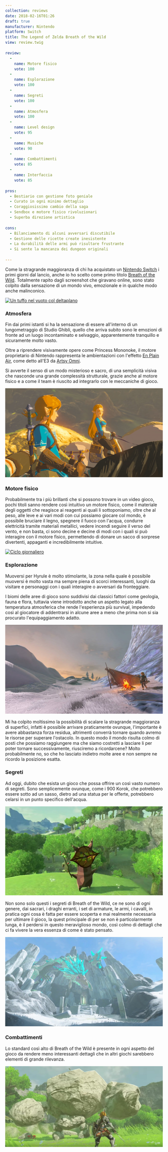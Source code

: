 ```yaml
---
collection: reviews
date: 2018-02-16T01:26
draft: true
manufacturer: Nintendo
platform: Switch
title: The Legend of Zelda Breath of the Wild
view: review.twig

review:
  -
    name: Motore fisico
    vote: 100
  -
    name: Esplorazione
    vote: 100
  -
    name: Segreti
    vote: 100
  -
    name: Atmosfera
    vote: 100
  -
    name: Level design
    vote: 95
  -
    name: Musiche
    vote: 90
  -
    name: Combattimenti
    vote: 85
  -
    name: Interfaccia
    vote: 85

pros:
  - Bestiario con gestione foto geniale
  - Curato in ogni minimo dettaglio
  - Coraggiosissimo cambio della saga
  - Sendbox e motore fisico rivoluzionari
  - Superba direzione artistica

cons:
  - Bilanciamento di alcuni avversari discutibile
  - Gestione delle ricette create inesistente
  - La durabilità delle armi può risultare frustrante
  - Si sente la mancanza dei dungeon originali

---
```


Come la stragrande maggioranza di chi ha acquistato un [Nintendo Switch][switch] i primi giorni dal lancio, anche io ho scelto come primo titolo [Breath of the Wild][breath]. Totalmente rapito dagli screenshot che giravano online, sono stato colpito dalla sensazione di un mondo vivo, emozionale e in qualche modo anche malinconico.

[
  ![Un tuffo nel vuoto col deltaplano](deltaplano.gif)
](deltaplano.gif)

### Atmosfera

Fin dai primi istanti si ha la sensazione di essere all'interno di un lungometraggio di Studio Ghibli, quello che arriva subito sono le emozioni di fronte ad un luogo incontaminato e selvaggio, apparentemente tranquillo e sicuramente molto vasto.

Oltre a riprendere visivamente opere come Princess Mononoke, il motore proprietario di Nintendo rappresenta le ambientazioni con l'effetto [En Plain Air][youtube-epa], come detto all'E3 da [Artsy Omni][artsy].

Si avverte il senso di un modo misterioso e sacro, di una semplicità visiva che nasconde una grande complessità strutturale, grazie anche al motore fisico e a come il team è riuscito ad integrarlo con le meccaniche di gioco.

[
  ![Zelda e Link a cavallo](zelda-e-link-a-cavallo.jpg)
](zelda-e-link-a-cavallo.jpg)

### Motore fisico

Probabilmente tra i più brillanti che si possono trovare in un video gioco, pochi titoli sanno rendere così intuitivo un motore fisico, come il materiale degli oggetti che reagisce ai reagenti ai quali li sottoponiamo, oltre che al peso, alle leve e ai vari modi con cui possiamo giocare col mondo, è possibile bruciare il legno, spegnere il fuoco con l'acqua, condurre elettricità tramite materiali metallici, vedere incendi seguire il verso del vento, e non basta, ci sono decine e decine di modi con i quali si può interagire con il motore fisico, permettendo di donare un sacco di sorprese divertenti, appaganti e incredibilmente intuitive.

[
  ![Ciclo giornaliero](ciclo-giornaliero.gif)
](ciclo-giornaliero.gif)

### Esplorazione

Muoversi per Hyrule è molto stimolante, la zona nella quale è possibile muoversi è molto vasta ma sempre piena di scorci interessanti, luoghi da visitare e personaggi con i quali interagire o avversari da fronteggiare.

I biomi delle aree di gioco sono suddivisi dai classici fattori come geologia, fauna e flora, tuttavia viene introdotto anche un aspetto legato alla temperatura atmosferica che rende l'esperienza più survival, impedendo così al giocatore di addentrarsi in alcune aree a meno che prima non si sia procurato l'equipaggiamento adatto.

[
  ![In alcune aree è opportuno riscaldarsi durante la notte](come-accendere-fuoco-tenere-link-caldo.jpg)
](come-accendere-fuoco-tenere-link-caldo.jpg)

Mi ha colpito moltissimo la possibilità di scalare la stragrande maggioranza di superfici, infatti è possibile arrivare praticamente ovunque, l'importante è avere abbastanza forza residua, altrimenti converrà tornare quando avremo le risorse per superare l'ostacolo. In questo modo il mondo risulta colmo di posti che possiamo raggiungere ma che siamo costretti a lasciare li per poter tornare successivamente, riusciremo a ricordarcene? Molto probabilmente no, so che ho lasciato indietro molte aree e non sempre ne ricordo la posizione esatta.

### Segreti

Ad oggi, dubito che esista un gioco che possa offrire un così vasto numero di segreti. Sono semplicemente ovunque, come i 900 Korok, che potrebbero essere sotto ad un sasso, dietro ad una statua per le offerte, potrebbero celarsi in un punto specifico dell'acqua.

[
  ![Un Korok dopo essere stato scovato](korok-trovato.jpg)
](korok-trovato.jpg)

Non sono solo questi i segreti di Breath of the Wild, ce ne sono di ogni genere, dai sacrari, i draghi erranti, i set di armature, le armi, i cavalli, in pratica ogni cosa è fatta per essere scoperta e mai realmente necessaria per ultimare il gioco, la quest principale di per se non è particolarmente lunga, è il perdersi in questo meraviglioso mondo, così colmo di dettagli che ci fa vivere la vera essenza di come è stato pensato.

[
  ![Uno dei draghi che si possono incontrare durante l'avventura](uno-dei-draghi-incontrati.jpg)
](uno-dei-draghi-incontrati.jpg)


### Combattimenti

Lo standard così alto di Breath of the Wild è presente in ogni aspetto del gioco da rendere meno interessanti dettagli che in altri giochi sarebbero elementi di grande rilevanza.

[
  ![Scontro con una grande roccia Talus](talus.jpg)
](talus.jpg)

[artsy]: https://twitter.com/artsyomni
[breath]: http://www.nintendo.it/Giochi/Nintendo-Switch/The-Legend-of-Zelda-Breath-of-the-Wild-1173609.html
[switch]: https://www.nintendo.com/switch/
[youtube-epa]: https://youtu.be/sf4gtlM0mYs?t=1m51s
